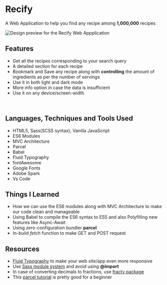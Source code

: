 # Recify
A Web Application to help you find any recipe among **1,000,000** recipes 
</br>

![Design preview for the Recify Web Appplication](./public/preview.jpg)

## Features
- Get all the recipes corresponding to your search query
- A detailed section for each recipe
- Bookmark and Save any recipe along with **controlling** the amount of ingredients as per the number of servings
- Use it in both light and dark mode
- More info option in case the data is insufficient 
- Use it on any device/screen-width

</br>

## Languages, Techniques and Tools Used
- HTML5, Sass(SCSS syntax), Vanilla JavaScript 
- ES6 Modules
- MVC Architecture
- Parcel
- Babel
- Fluid Typography
- fontAwesome
- Google Fonts
- Adobe Spark
- Vs Code 

## Things I Learned
- How we can use the ES6 modules along with MVC Architecture to make our code clean and manageable
- Using Babel to compile the ES6 syntax to ES5 and also Polyfilling new features like Async-Await
- Using zero-configuration bundler **parcel** 
- In-build *fetch* function to make GET and POST request 

## Resources 
- [Fluid Typography](https://css-tricks.com/snippets/css/fluid-typography/) to make your web site/app even more responsive
- Use [Sass module system](https://www.youtube.com/watch?v=CR-a8upNjJ0) and avoid using **@import**
- In case of converting decimals to fractions, use [fracty package](https://www.npmjs.com/package/fracty)
- This [parcel tutorial](https://www.youtube.com/watch?v=8rD9amRSOQY) is pretty good for a beginner